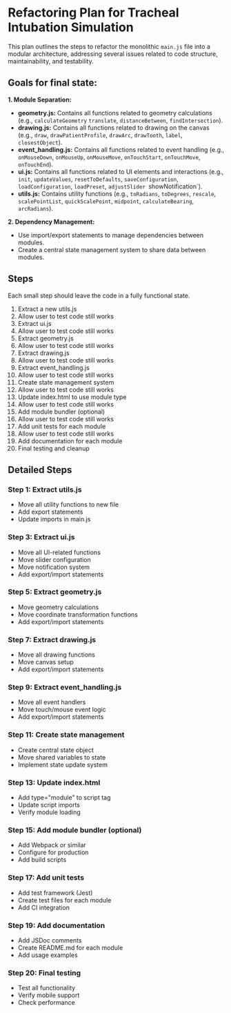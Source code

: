 # Refactoring Plan for Tracheal Intubation Simulation

This plan outlines the steps to refactor the monolithic `main.js` file into a modular architecture,
addressing several issues related to code structure, maintainability, and testability.

## Goals for final state:
**1. Module Separation:**
   - **geometry.js:** Contains all functions related to geometry calculations (e.g., `calculateGeometry`
`translate`, `distanceBetween`, `findIntersection`).
   - **drawing.js:** Contains all functions related to drawing on the canvas (e.g., `draw`,
`drawPatientProfile`, `drawArc`, `drawTooth`, `label`, `closestObject`).
   - **event_handling.js:** Contains all functions related to event handling (e.g., `onMouseDown`,
`onMouseUp`, `onMouseMove`, `onTouchStart`, `onTouchMove`, `onTouchEnd`).
   - **ui.js:** Contains all functions related to UI elements and interactions (e.g., `init`,
`updateValues`, `resetToDefaults`, `saveConfiguration`, `loadConfiguration`, `loadPreset`, `adjustSlider
`showNotification`).
   - **utils.js:** Contains utility functions (e.g., `toRadians`, `toDegrees`, `rescale`,
`scalePointList`, `quickScalePoint`, `midpoint`, `calculateBearing`, `arcRadians`).

**2. Dependency Management:**
   - Use import/export statements to manage dependencies between modules.
   - Create a central state management system to share data between modules.

## Steps

Each small step should leave the code in a fully functional state.

1. Extract a new utils.js
2. Allow user to test code still works
3. Extract ui.js
4. Allow user to test code still works
5. Extract geometry.js
6. Allow user to test code still works
7. Extract drawing.js
8. Allow user to test code still works
9. Extract event_handling.js
10. Allow user to test code still works
11. Create state management system
12. Allow user to test code still works
13. Update index.html to use module type
14. Allow user to test code still works
15. Add module bundler (optional)
16. Allow user to test code still works
17. Add unit tests for each module
18. Allow user to test code still works
19. Add documentation for each module
20. Final testing and cleanup

## Detailed Steps

### Step 1: Extract utils.js
- Move all utility functions to new file
- Add export statements
- Update imports in main.js

### Step 3: Extract ui.js
- Move all UI-related functions
- Move slider configuration
- Move notification system
- Add export/import statements

### Step 5: Extract geometry.js
- Move geometry calculations
- Move coordinate transformation functions
- Add export/import statements

### Step 7: Extract drawing.js
- Move all drawing functions
- Move canvas setup
- Add export/import statements

### Step 9: Extract event_handling.js
- Move all event handlers
- Move touch/mouse event logic
- Add export/import statements

### Step 11: Create state management
- Create central state object
- Move shared variables to state
- Implement state update system

### Step 13: Update index.html
- Add type="module" to script tag
- Update script imports
- Verify module loading

### Step 15: Add module bundler (optional)
- Add Webpack or similar
- Configure for production
- Add build scripts

### Step 17: Add unit tests
- Add test framework (Jest)
- Create test files for each module
- Add CI integration

### Step 19: Add documentation
- Add JSDoc comments
- Create README.md for each module
- Add usage examples

### Step 20: Final testing
- Test all functionality
- Verify mobile support
- Check performance



